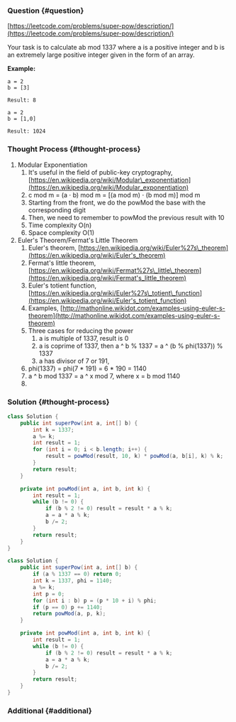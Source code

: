 ### Question {#question}

[https://leetcode.com/problems/super-pow/description/](https://leetcode.com/problems/super-pow/description/)

Your task is to calculate ab mod 1337 where a is a positive integer and b is an extremely large positive integer given in the form of an array.

**Example:**

```
a = 2
b = [3]

Result: 8
```

```
a = 2
b = [1,0]

Result: 1024
```

### Thought Process {#thought-process}

1. Modular Exponentiation
   1. It's useful in the field of public-key cryptography, [https://en.wikipedia.org/wiki/Modular\_exponentiation](https://en.wikipedia.org/wiki/Modular_exponentiation)
   2. c mod m = \(a ⋅ b\) mod m = \[\(a mod m\) ⋅ \(b mod m\)\] mod m
   3. Starting from the front, we do the powMod the base with the corresponding digit
   4. Then, we need to remember to powMod the previous result with 10
   5. Time complexity O\(n\)
   6. Space complexity O\(1\)
2. Euler's Theorem/Fermat's Little Theorem
   1. Euler's theorem, [https://en.wikipedia.org/wiki/Euler%27s\_theorem](https://en.wikipedia.org/wiki/Euler's_theorem)
   2. Fermat's little theorem, [https://en.wikipedia.org/wiki/Fermat%27s\_little\_theorem](https://en.wikipedia.org/wiki/Fermat's_little_theorem)
   3. Euler's totient function, [https://en.wikipedia.org/wiki/Euler%27s\_totient\_function](https://en.wikipedia.org/wiki/Euler's_totient_function)
   4. Examples, [http://mathonline.wikidot.com/examples-using-euler-s-theorem](http://mathonline.wikidot.com/examples-using-euler-s-theorem)
   5. Three cases for reducing the power
      1. a is multiple of 1337, result is 0
      2. a is coprime of 1337, then a ^ b % 1337 = a ^ \(b % phi\(1337\)\) % 1337
      3. a has divisor of 7 or 191, 
   6. phi\(1337\) = phi\(7 \* 191\) = 6 \* 190 = 1140
   7. a ^ b mod 1337 = a ^ x mod 7, where x = b mod 1140
   8. 

### Solution {#thought-process}

```java
class Solution {
    public int superPow(int a, int[] b) {
        int k = 1337;
        a %= k;
        int result = 1;
        for (int i = 0; i < b.length; i++) {
            result = powMod(result, 10, k) * powMod(a, b[i], k) % k;
        }
        return result;
    }

    private int powMod(int a, int b, int k) {
        int result = 1;
        while (b != 0) {
            if (b % 2 != 0) result = result * a % k;
            a = a * a % k;
            b /= 2;
        }
        return result;
    }
}
```

```java
class Solution {
    public int superPow(int a, int[] b) {
        if (a % 1337 == 0) return 0;
        int k = 1337, phi = 1140;
        a %= k;
        int p = 0;
        for (int i : b) p = (p * 10 + i) % phi;
        if (p == 0) p += 1140;
        return powMod(a, p, k);
    }

    private int powMod(int a, int b, int k) {
        int result = 1;
        while (b != 0) {
            if (b % 2 != 0) result = result * a % k;
            a = a * a % k;
            b /= 2;
        }
        return result;
    }
}
```

### Additional {#additional}



